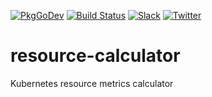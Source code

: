 [![PkgGoDev](https://pkg.go.dev/badge/kubeops.dev/resource-calculator)](https://pkg.go.dev/kubeops.dev/resource-calculator)
[![Build Status](https://github.com/kubeops/resource-calculator/workflows/CI/badge.svg)](https://github.com/kubeops/resource-calculator/actions?workflow=CI)
[![Slack](https://shields.io/badge/Join_Slack-salck?color=4A154B&logo=slack)](https://slack.appscode.com)
[![Twitter](https://img.shields.io/twitter/follow/appscodehq.svg?style=social&logo=twitter&label=Follow)](https://twitter.com/intent/follow?screen_name=AppsCodeHQ)

# resource-calculator

Kubernetes resource metrics calculator
